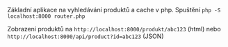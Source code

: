 Základní aplikace na vyhledávání produktů a cache v php. Spuštění `php -S localhost:8000 router.php`

Zobrazení produktů na `http://localhost:8000/produkt/abc123` (html) nebo `http://localhost:8000/api/product?id=abc123` (JSON)


